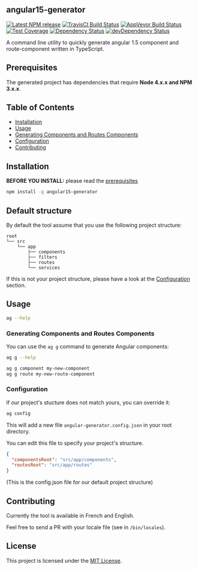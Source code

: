 ## angular15-generator
[![Latest NPM release][npm-badge]][npm-badge-url]
[![TravisCI Build Status][travis-badge]][travis-badge-url]
[![AppVeyor Build Status][appveyor-badge]][appveyor-badge-url]
[![Test Coverage][coveralls-badge]][coveralls-badge-url]
[![Dependency Status][david-badge]][david-badge-url]
[![devDependency Status][david-dev-badge]][david-dev-badge-url]

A command line utility to quickly generate angular 1.5 component and route-component written in TypeScript.

## Prerequisites

The generated project has dependencies that require **Node 4.x.x and NPM 3.x.x**.

## Table of Contents

* [Installation](#installation)
* [Usage](#usage)
* [Generating Components and Routes Components](#generating-components-and-routes-components)
* [Configuration](#configuration)
* [Contributing](#contributing)

## Installation

**BEFORE YOU INSTALL:** please read the [prerequisites](#prerequisites)
```bash
npm install -g angular15-generator
```

## Default structure

By default the tool assume that you use the following project structure:

    root
    └── src
        └── app
            ├── components
            ├── filters
            ├── routes
            └── services

If this is not your project structure, please have a look at the [Configuration](#configuration) section.

## Usage

```bash
ag --help
```

### Generating Components and Routes Components

You can use the `ag g` command to generate Angular components:

```bash
ag g --help

ag g component my-new-component
ag g route my-new-route-component
```

### Configuration

If our project's stucture does not match yours, you can override it:

```bash
ag config
```

This will add a new file `angular-generator.config.json` in your root directory.

You can edit this file to specify your project's structure.

```json
{
  "componentsRoot": "src/app/components",
  "routesRoot": "src/app/routes"
}
```
(This is the config.json file for our default project structure)

## Contributing

Currently the tool is available in French and English.

Feel free to send a PR with your locale file (see in `/bin/locales`).

## License

This project is licensed under the [MIT License](LICENSE).

[npm-badge]: https://img.shields.io/npm/v/angular15-generator.svg
[npm-badge-url]: https://www.npmjs.com/package/angular15-generator
[travis-badge]: https://img.shields.io/travis/JeffLeFoll/angular15-generator/master.svg?label=TravisCI
[travis-badge-url]: https://travis-ci.org/JeffLeFoll/angular15-generator
[appveyor-badge]: https://img.shields.io/appveyor/ci/JeffLeFoll/angular15-generator/master.svg?label=AppVeyor
[appveyor-badge-url]: https://ci.appveyor.com/project/JeffLeFoll/angular15-generator/branch/master
[coveralls-badge]: https://img.shields.io/coveralls/JeffLeFoll/angular15-generator/master.svg
[coveralls-badge-url]: https://coveralls.io/github/JeffLeFoll/angular15-generator
[david-badge]: https://david-dm.org/JeffLeFoll/angular15-generator.svg
[david-badge-url]: https://david-dm.org/JeffLeFoll/angular15-generator
[david-dev-badge]: https://david-dm.org/JeffLeFoll/angular15-generator/dev-status.svg
[david-dev-badge-url]: https://david-dm.org/JeffLeFoll/angular15-generator?type=dev